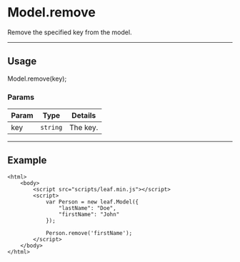 # Model.remove

Remove the specified key from the model.

----------------------------------------------------------------------

## Usage

Model.remove(key);

### Params

| Param           | Type          | Details                          |
| --------------- | ------------- | -------------------------------- |
| key             | `string`      | The key.                         |

----------------------------------------------------------------------

## Example

	<html>	
		<body>
			<script src="scripts/leaf.min.js"></script>
			<script>	
				var Person = new leaf.Model({
					"lastName": "Doe",
					"firstName": "John"
				});

				Person.remove('firstName');
			</script>
		</body>
	</html>	